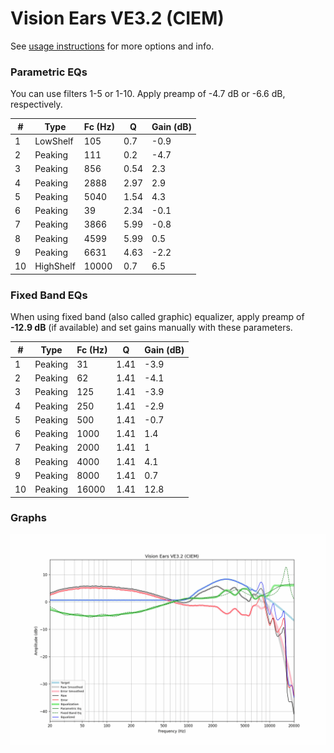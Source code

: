 # Vision Ears VE3.2 (CIEM)
See [usage instructions](https://github.com/jaakkopasanen/AutoEq#usage) for more options and info.

### Parametric EQs
You can use filters 1-5 or 1-10. Apply preamp of -4.7 dB or -6.6 dB, respectively.

|   # | Type      |   Fc (Hz) |    Q |   Gain (dB) |
|-----|-----------|-----------|------|-------------|
|   1 | LowShelf  |       105 | 0.7  |        -0.9 |
|   2 | Peaking   |       111 | 0.2  |        -4.7 |
|   3 | Peaking   |       856 | 0.54 |         2.3 |
|   4 | Peaking   |      2888 | 2.97 |         2.9 |
|   5 | Peaking   |      5040 | 1.54 |         4.3 |
|   6 | Peaking   |        39 | 2.34 |        -0.1 |
|   7 | Peaking   |      3866 | 5.99 |        -0.8 |
|   8 | Peaking   |      4599 | 5.99 |         0.5 |
|   9 | Peaking   |      6631 | 4.63 |        -2.2 |
|  10 | HighShelf |     10000 | 0.7  |         6.5 |

### Fixed Band EQs
When using fixed band (also called graphic) equalizer, apply preamp of **-12.9 dB** (if available) and set gains manually with these parameters.

|   # | Type    |   Fc (Hz) |    Q |   Gain (dB) |
|-----|---------|-----------|------|-------------|
|   1 | Peaking |        31 | 1.41 |        -3.9 |
|   2 | Peaking |        62 | 1.41 |        -4.1 |
|   3 | Peaking |       125 | 1.41 |        -3.9 |
|   4 | Peaking |       250 | 1.41 |        -2.9 |
|   5 | Peaking |       500 | 1.41 |        -0.7 |
|   6 | Peaking |      1000 | 1.41 |         1.4 |
|   7 | Peaking |      2000 | 1.41 |         1   |
|   8 | Peaking |      4000 | 1.41 |         4.1 |
|   9 | Peaking |      8000 | 1.41 |         0.7 |
|  10 | Peaking |     16000 | 1.41 |        12.8 |

### Graphs
![](./Vision%20Ears%20VE3.2%20(CIEM).png)
